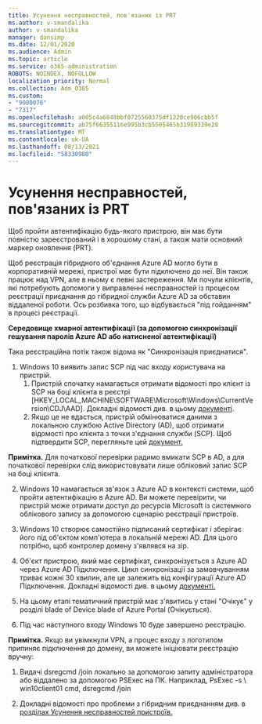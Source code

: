 ```yaml
---
title: Усунення несправностей, пов'язаних із PRT
ms.author: v-smandalika
author: v-smandalika
manager: dansimp
ms.date: 12/01/2020
ms.audience: Admin
ms.topic: article
ms.service: o365-administration
ROBOTS: NOINDEX, NOFOLLOW
localization_priority: Normal
ms.collection: Adm_O365
ms.custom:
- "9000076"
- "7317"
ms.openlocfilehash: a005c4a6848bbf0725560375df1220ce906cbb5f
ms.sourcegitcommit: ab75f66355116e995b3cb5505465b31989339e28
ms.translationtype: MT
ms.contentlocale: uk-UA
ms.lasthandoff: 08/13/2021
ms.locfileid: "58330980"
---
```

# <a name="troubleshoot-prt-issue"></a>Усунення несправностей, пов'язаних із PRT

Щоб пройти автентифікацію будь-якого пристрою, він має бути повністю зареєстрований і в хорошому стані, а також мати основний маркер оновлення (PRT).

Щоб реєстрація гібридного об'єднання Azure AD могло бути в корпоративній мережі, пристрої має бути підключено до неї. Він також працює над VPN, але в ньому є певні застереження. Ми почули клієнтів, які потребують допомоги у виправленні несправностей із процесом реєстрації приєднання до гібридної служби Azure AD за обставин віддаленої роботи. Ось розбивка того, що відбувається "під гойданням" в процесі реєстрації.

**Середовище хмарної автентифікації (за допомогою синхронізації гешування паролів Azure AD або натисненої автентифікації)**

Така реєстраційна потік також відома як "Синхронізація приєднатися".

1. Windows 10 виявить запис SCP під час входу користувача на пристрій.
    1. Пристрій спочатку намагається отримати відомості про клієнт із SCP на боці клієнта в реєстрі [HKEY_LOCAL_MACHINE\SOFTWARE\Microsoft\Windows\CurrentVersion\CDJ\AAD]. Докладні відомості див. в цьому [документі](https://docs.microsoft.com/azure/active-directory/devices/hybrid-azuread-join-control).
    2. Якщо це не вдасться, пристрій обмінюватися даними з локальною службою Active Directory (AD), щоб отримати відомості про клієнта з точки з'єднання служби (SCP). Щоб підтвердити SCP, перегляньте цей [документ.](https://docs.microsoft.com/azure/active-directory/devices/hybrid-azuread-join-manual#configure-a-service-connection-point) 

**Примітка.** Для початкової перевірки радимо вмикати SCP в AD, а для початкової перевірки слід використовувати лише обліковий запис SCP на боці клієнта.

2. Windows 10 намагається зв'язок з Azure AD в контексті системи, щоб пройти автентифікацію в Azure AD. Ви можете перевірити, чи пристрій може отримати доступ до ресурсів Microsoft із системного облікового запису за допомогою сценарію реєстрації пристроїв.

3. Windows 10 створює самостійно підписаний сертифікат і зберігає його під об'єктом комп'ютера в локальній мережі AD. Для цього потрібно, щоб контролер домену з'являвся на зір.

4. Об'єкт пристрою, який має сертифікат, синхронізується з Azure AD через Azure AD Підключення. Цикл синхронізації за замовчуванням триває кожні 30 хвилин, але це залежить від конфігурації Azure AD Підключення. Докладні відомості див. в цьому [документі.](https://docs.microsoft.com/azure/active-directory/hybrid/how-to-connect-sync-configure-filtering#organizational-unitbased-filtering)

5. На цьому етапі тематичний пристрій має з'явитись у стані "Очікує" у розділі blade of Device blade of Azure Portal (Очікується).

6. Під час наступного входу Windows 10 буде завершено реєстрацію. 

**Примітка.** Якщо ви увімкнули VPN, а процес входу з логотипом припиняє підключення до домену, ви можете ініціювати реєстрацію вручну:
 1. Видачі dsregcmd /join локально за допомогою запиту адміністратора або віддалено за допомогою PSExec на ПК. Наприклад, PsExec -s \\ win10client01 cmd, dsregcmd /join

 2. Докладні відомості про проблеми з гібридним приєднанням див. в [розділах Усунення несправностей пристроїв.](https://techcommunity.microsoft.com/t5/azure-active-directory-identity/azure-ad-mailbag-frequent-questions-about-using-device-based/ba-p/1257344)
